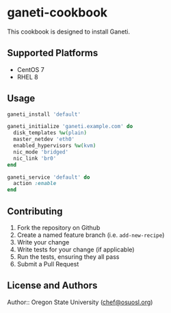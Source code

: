 # ganeti-cookbook

This cookbook is designed to install Ganeti.

## Supported Platforms

* CentOS 7
* RHEL 8

## Usage

```ruby
ganeti_install 'default'

ganeti_initialize 'ganeti.example.com' do
  disk_templates %w(plain)
  master_netdev 'eth0'
  enabled_hypervisors %w(kvm)
  nic_mode 'bridged'
  nic_link 'br0'
end

ganeti_service 'default' do
  action :enable
end
```

## Contributing

1. Fork the repository on Github
2. Create a named feature branch (i.e. `add-new-recipe`)
3. Write your change
4. Write tests for your change (if applicable)
5. Run the tests, ensuring they all pass
6. Submit a Pull Request

## License and Authors

Author:: Oregon State University (<chef@osuosl.org>)
